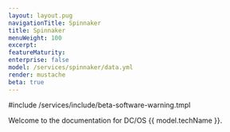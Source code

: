 ```yaml
---
layout: layout.pug
navigationTitle: Spinnaker
title: Spinnaker
menuWeight: 100
excerpt:
featureMaturity:
enterprise: false
model: /services/spinnaker/data.yml
render: mustache
beta: true
---
```

#include /services/include/beta-software-warning.tmpl

Welcome to the documentation for DC/OS {{ model.techName }}.
